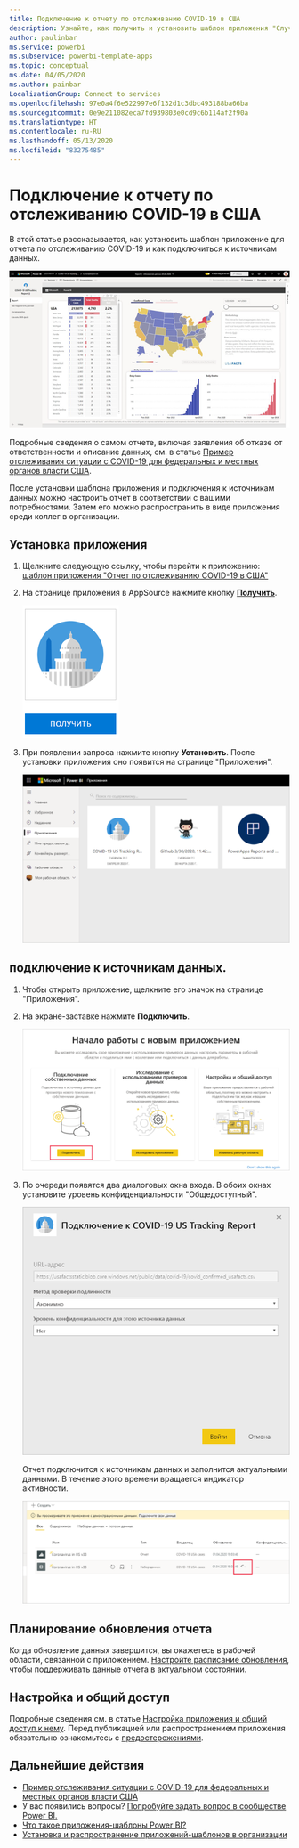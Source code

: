 ```yaml
---
title: Подключение к отчету по отслеживанию COVID-19 в США
description: Узнайте, как получить и установить шаблон приложения "Случаи заболевания COVID-19 в США" и как подключиться к данным.
author: paulinbar
ms.service: powerbi
ms.subservice: powerbi-template-apps
ms.topic: conceptual
ms.date: 04/05/2020
ms.author: painbar
LocalizationGroup: Connect to services
ms.openlocfilehash: 97e0a4f6e522997e6f132d1c3dbc493188ba66ba
ms.sourcegitcommit: 0e9e211082eca7fd939803e0cd9c6b114af2f90a
ms.translationtype: HT
ms.contentlocale: ru-RU
ms.lasthandoff: 05/13/2020
ms.locfileid: "83275485"
---
```

# <a name="connect-to-the-covid-19-us-tracking-report"></a>Подключение к отчету по отслеживанию COVID-19 в США
В этой статье рассказывается, как установить шаблон приложение для отчета по отслеживанию COVID-19 и как подключиться к источникам данных.

![Отчет по отслеживанию COVID-19 в США](media/service-connect-to-covid-19-tracking/service-covid-19-us-tracking-report-title-screen.png)

Подробные сведения о самом отчете, включая заявления об отказе от ответственности и описание данных, см. в статье [Пример отслеживания ситуации с COVID-19 для федеральных и местных органов власти США](../create-reports/sample-covid-19-us.md).

После установки шаблона приложения и подключения к источникам данных можно настроить отчет в соответствии с вашими потребностями. Затем его можно распространить в виде приложения среди коллег в организации.

## <a name="install-the-app"></a>Установка приложения

1. Щелкните следующую ссылку, чтобы перейти к приложению: [шаблон приложения "Отчет по отслеживанию COVID-19 в США"](https://appsource.microsoft.com/en-us/product/power-bi/pbi-contentpacks.covid19ms)

1. На странице приложения в AppSource нажмите кнопку [**Получить**](https://appsource.microsoft.com/en-us/product/power-bi/pbi-contentpacks.covid19ms).

    [![Приложение "Отчет по отслеживанию COVID-19 в США" в Appsource](media/service-connect-to-covid-19-tracking/service-covid-19-us-tracking-report-appsource-icon.png)](https://appsource.microsoft.com/en-us/product/power-bi/pbi-contentpacks.covid19ms)

1. При появлении запроса нажмите кнопку **Установить**. После установки приложения оно появится на странице "Приложения".

   ![Приложение "Отчет по отслеживанию COVID-19 в США" на странице "Приложения"](media/service-connect-to-covid-19-tracking/service-covid-19-us-tracking-report-apps-page-icon.png)

## <a name="connect-to-data-sources"></a>подключение к источникам данных.

1. Чтобы открыть приложение, щелкните его значок на странице "Приложения".

1. На экране-заставке нажмите **Подключить**.

   ![Экран-заставка шаблона приложения](media/service-connect-to-covid-19-tracking/service-covid-19-us-tracking-report-splash-screen.png)

1. По очереди появятся два диалоговых окна входа. В обоих окнах установите уровень конфиденциальности "Общедоступный".

   ![Диалоговое окно входа в приложение "Отчет по отслеживанию COVID-19 в США"](media/service-connect-to-covid-19-tracking/service-covid-19-us-tracking-report-signin-dialog.png)

   Отчет подключится к источникам данных и заполнится актуальными данными. В течение этого времени вращается индикатор активности.

   ![Обновление данных в приложении "Отчет по отслеживанию COVID-19 в США"](media/service-connect-to-covid-19-tracking/service-covid-19-us-tracking-report-refresh-monitor.png)

## <a name="schedule-report-refresh"></a>Планирование обновления отчета

Когда обновление данных завершится, вы окажетесь в рабочей области, связанной с приложением. [Настройте расписание обновления](../connect-data/refresh-scheduled-refresh.md), чтобы поддерживать данные отчета в актуальном состоянии.

## <a name="customize-and-share"></a>Настройка и общий доступ

Подробные сведения см. в статье [Настройка приложения и общий доступ к нему](../connect-data/service-template-apps-install-distribute.md#customize-and-share-the-app). Перед публикацией или распространением приложения обязательно ознакомьтесь с [предостережениями](../create-reports/sample-covid-19-us.md#disclaimers).

## <a name="next-steps"></a>Дальнейшие действия
* [Пример отслеживания ситуации с COVID-19 для федеральных и местных органов власти США](../create-reports/sample-covid-19-us.md)
* У вас появились вопросы? [Попробуйте задать вопрос в сообществе Power BI.](https://community.powerbi.com/)
* [Что такое приложения-шаблоны Power BI?](../connect-data/service-template-apps-overview.md)
* [Установка и распространение приложений-шаблонов в организации](../connect-data/service-template-apps-install-distribute.md)

